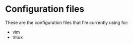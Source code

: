 # Configuration files
These are the configuration files that I'm currently using for:
  - vim
  - tmux

